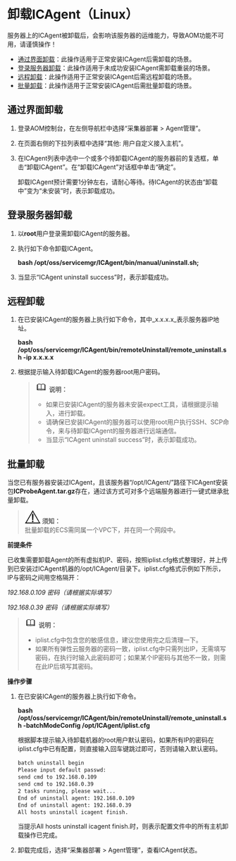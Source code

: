 # 卸载ICAgent（Linux）<a name="aom_02_0014"></a>

服务器上的ICAgent被卸载后，会影响该服务器的运维能力，导致AOM功能不可用，请谨慎操作！

-   [通过界面卸载](#zh-cn_topic_0127215850_section13185626133716)：此操作适用于正常安装ICAgent后需卸载的场景。
-   [登录服务器卸载](#zh-cn_topic_0127215850_section1218782615374)：此操作适用于未成功安装ICAgent需卸载重装的场景。
-   [远程卸载](#zh-cn_topic_0127215850_section76581424194316)：此操作适用于正常安装ICAgent后需远程卸载的场景。
-   [批量卸载](#zh-cn_topic_0127215850_section19497111135712)：此操作适用于正常安装ICAgent后需批量卸载的场景。

## 通过界面卸载<a name="zh-cn_topic_0127215850_section13185626133716"></a>

1.  登录AOM控制台，在左侧导航栏中选择“采集器部署 \> Agent管理”。
2.  在页面右侧的下拉列表框中选择“其他: 用户自定义接入主机”。
3.  在ICAgent列表中选中一个或多个待卸载ICAgent的服务器前的复选框，单击“卸载ICAgent”。在“卸载ICAgent”对话框中单击“确定”。

    卸载ICAgent预计需要1分钟左右，请耐心等待。待ICAgent的状态由“卸载中”变为“未安装”时，表示卸载成功。


## 登录服务器卸载<a name="zh-cn_topic_0127215850_section1218782615374"></a>

1.  以**root**用户登录需卸载ICAgent的服务器。
2.  执行如下命令卸载ICAgent。

    **bash /opt/oss/servicemgr/ICAgent/bin/manual/uninstall.sh;**

3.  当显示“ICAgent uninstall success”时，表示卸载成功。

## 远程卸载<a name="zh-cn_topic_0127215850_section76581424194316"></a>

1.  在已安装ICAgent的服务器上执行如下命令，其中_x.x.x.x_表示服务器IP地址。

    **bash /opt/oss/servicemgr/ICAgent/bin/**remoteUninstall**/remote\_uninstall.sh -ip x.x.x.x**

2.  根据提示输入待卸载ICAgent的服务器root用户密码。

    >![](public_sys-resources/icon-note.gif) **说明：**   
    >-   如果已安装ICAgent的服务器未安装expect工具，请根据提示输入，进行卸载。  
    >-   请确保已安装ICAgent的服务器可以使用root用户执行SSH、SCP命令，来与待卸载ICAgent的服务器进行远端通信。  
    >-   当显示“ICAgent uninstall success”时，表示卸载成功。  


## 批量卸载<a name="zh-cn_topic_0127215850_section19497111135712"></a>

当您已有服务器安装过ICAgent，且该服务器“/opt/ICAgent/”路径下ICAgent安装包**ICProbeAgent.tar.gz**存在，通过该方式可对多个远端服务器进行一键式继承批量卸载。

>![](public_sys-resources/icon-notice.gif) **须知：**   
>批量卸载的ECS需同属一个VPC下，并在同一个网段中。  

**前提条件**

已收集需要卸载Agent的所有虚拟机IP、密码，按照iplist.cfg格式整理好，并上传到已安装过ICAgent机器的/opt/ICAgent/目录下。iplist.cfg格式示例如下所示，IP与密码之间用空格隔开：

_192.168.0.109 密码（请根据实际填写）_

_192.168.0.39 密码（请根据实际填写）_

>![](public_sys-resources/icon-note.gif) **说明：**   
>-   iplist.cfg中包含您的敏感信息，建议您使用完之后清理一下。  
>-   如果所有弹性云服务器的密码一致，iplist.cfg中只需列出IP，无需填写密码，在执行时输入此密码即可；如果某个IP密码与其他不一致，则需在此IP后填写其密码。  

**操作步骤**

1.  在已安装ICAgent的服务器上执行如下命令。

    **bash /opt/oss/servicemgr/ICAgent/bin/remoteUninstall/remote\_uninstall.sh -batchModeConfig /opt/ICAgent/iplist.cfg**

    根据脚本提示输入待卸载机器的root用户默认密码，如果所有IP的密码在iplist.cfg中已有配置，则直接输入回车键跳过即可，否则请输入默认密码。

    ```
    batch uninstall begin
    Please input default passwd:
    send cmd to 192.168.0.109
    send cmd to 192.168.0.39
    2 tasks running, please wait...
    End of uninstall agent: 192.168.0.109
    End of uninstall agent: 192.168.0.39
    All hosts uninstall icagent finish.
    ```

    当提示All hosts uninstall icagent finish.时，则表示配置文件中的所有主机卸载操作已完成。

2.  卸载完成后，选择“采集器部署 \> Agent管理”，查看ICAgent状态。

